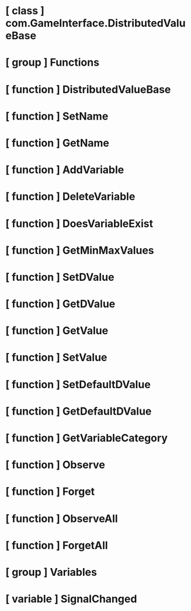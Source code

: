 # [ class ] com.GameInterface.DistributedValueBase

# [ group ] Functions

# [ function ] DistributedValueBase

# [ function ] SetName

# [ function ] GetName

# [ function ] AddVariable

# [ function ] DeleteVariable

# [ function ] DoesVariableExist

# [ function ] GetMinMaxValues

# [ function ] SetDValue

# [ function ] GetDValue

# [ function ] GetValue

# [ function ] SetValue

# [ function ] SetDefaultDValue

# [ function ] GetDefaultDValue

# [ function ] GetVariableCategory

# [ function ] Observe

# [ function ] Forget

# [ function ] ObserveAll

# [ function ] ForgetAll

# [ group ] Variables

# [ variable ] SignalChanged

